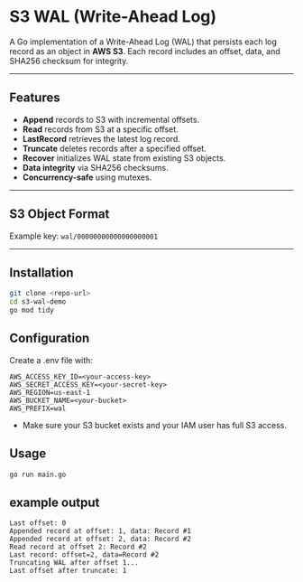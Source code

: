 # S3 WAL (Write-Ahead Log)

A Go implementation of a Write-Ahead Log (WAL) that persists each log record as an object in **AWS S3**. Each record includes an offset, data, and SHA256 checksum for integrity.

---

## Features

- **Append** records to S3 with incremental offsets.
- **Read** records from S3 at a specific offset.
- **LastRecord** retrieves the latest log record.
- **Truncate** deletes records after a specified offset.
- **Recover** initializes WAL state from existing S3 objects.
- **Data integrity** via SHA256 checksums.
- **Concurrency-safe** using mutexes.

---

## S3 Object Format


Example key: `wal/00000000000000000001`

---

## Installation

```bash
git clone <repo-url>
cd s3-wal-demo
go mod tidy
```

## Configuration
Create a .env file with:
```
AWS_ACCESS_KEY_ID=<your-access-key>
AWS_SECRET_ACCESS_KEY=<your-secret-key>
AWS_REGION=us-east-1
AWS_BUCKET_NAME=<your-bucket>
AWS_PREFIX=wal
```
 - Make sure your S3 bucket exists and your IAM user has full S3 access.

 ## Usage
 ```bash 
 go run main.go
 ```

## example output
```
Last offset: 0
Appended record at offset: 1, data: Record #1
Appended record at offset: 2, data: Record #2
Read record at offset 2: Record #2
Last record: offset=2, data=Record #2
Truncating WAL after offset 1...
Last offset after truncate: 1
```